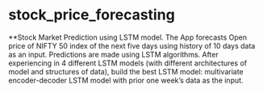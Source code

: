 # stock_price_forecasting

**Stock Market Prediction using LSTM model. The App forecasts Open price of NIFTY 50 index of the next five days using history of 10 days data as an input. Predictions are made using LSTM algorithms. After experiencing in 4 different LSTM models (with different architectures of model and structures of data), build the best LSTM model: multivariate encoder-decoder LSTM model with prior one week’s data as the input. 
